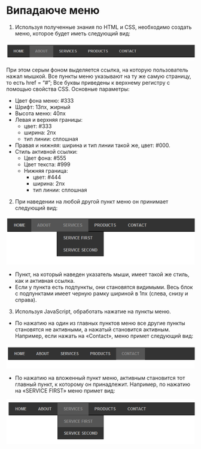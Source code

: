 # Випадаюче меню

1.  Используя полученные знания по HTML и CSS, необходимо создать меню, которое будет иметь следующий вид:

![image](doc/1.png)

При этом серым фоном выделяется ссылка, на которую пользователь нажал мышкой.
Все пункты меню указывают на ту же самую страницу, то есть href = “#”;
Все буквы приведены к верхнему регистру с помощью свойства CSS. 
Основные параметры: 
+ Цвет фона меню: #333
+ Шрифт: 13пх, жирный
+ Высота меню: 40пх
+ Левая и верхняя границы:
  * цвет: #333
  * ширина: 2пх
  * тип линии: сплошная
+ Правая и нижняя: ширина и тип линии такой же, цвет: #000.
+ Стиль активной ссылки:
  * Цвет  фона: #555
  * Цвет текста: #999
  * Нижняя граница:
    - цвет: #444
    - ширина: 2пх
    - тип линии: сплошная

2.  При наведении на любой другой пункт меню он принимает следующий вид:

![image](doc/2.png)

* Пункт, на который наведен указатель мыши, имеет такой же стиль, как и активная ссылка.
* Если у пункта есть подпункты, они становятся видимыми. Весь блок с подпунктами имеет черную рамку шириной в 1пх (слева, снизу и справа).

3.  Используя JavaScript, обработать нажатие на пункты меню.
* По нажатию на один из главных пунктов меню все другие пункты становятся не активными, а нажатый становится активным. Например, если нажать на «Contact», меню примет следующий вид:

![image](doc/3.png)

* По нажатию на вложенный пункт меню, активным становится тот главный пункт, к которому он принадлежит. Например, по нажатию на «SERVICE FIRST» меню примет вид:

![image](doc/4.png)

